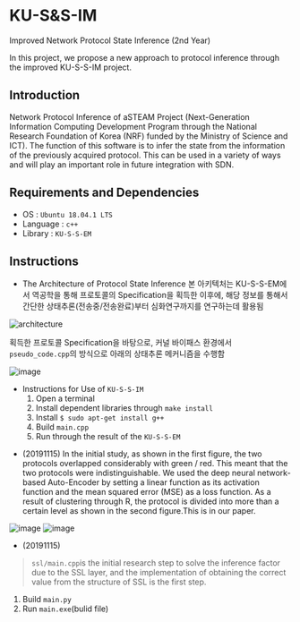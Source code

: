 # KU-S&S-IM
Improved Network Protocol State Inference (2nd Year)

In this project, we propose a new approach to protocol inference through the improved KU-S-S-IM project.

## Introduction
Network Protocol Inference of aSTEAM Project (Next-Generation Information Computing Development Program through the National Research Foundation of Korea (NRF) funded by the Ministry of Science and ICT). 
The function of this software is to infer the state from the information of the previously acquired protocol. This can be used in a variety of ways and will play an important role in future integration with SDN.

## Requirements and Dependencies
* OS : `Ubuntu 18.04.1 LTS`
* Language : `c++`
* Library : `KU-S-S-EM`

## Instructions
* The Architecture of Protocol State Inference
본 아키텍처는 KU-S-S-EM에서 역공학을 통해 프로토콜의 Specification을 획득한 이후에,
해당 정보를 통해서 간단한 상태추론(전송중/전송완료)부터 심화연구까지를 연구하는데 활용됨

![architecture](https://user-images.githubusercontent.com/41291493/68915312-d226a380-07a4-11ea-975e-b82fc08c0540.png)

획득한 프로토콜 Specification을 바탕으로, 커널 바이패스 환경에서 `pseudo_code.cpp`의 방식으로 아래의 상태추론 메커니즘을 수행함

![image](https://user-images.githubusercontent.com/41291493/68915379-2598f180-07a5-11ea-8ad3-d6a3291681b3.png)


* Instructions for Use of `KU-S-S-IM`
  1. Open a terminal
  2. Install dependent libraries through `make install`
  3. Install `$ sudo apt-get install g++`
  4. Build `main.cpp`
  5. Run through the result of the `KU-S-S-EM`
  
 

+ (20191115)
In the initial study, as shown in the first figure, the two protocols overlapped considerably with green / red.
This meant that the two protocols were indistinguishable.
We used the deep neural network-based Auto-Encoder by setting a linear function as its activation function and the mean squared error (MSE) as a loss function. As a result of clustering through R, the protocol is divided into more than a certain level as shown in the second figure.This is in our paper.

![image](https://user-images.githubusercontent.com/41291493/68915431-66910600-07a5-11ea-88f7-b9bc18b00b7a.png)
![image](https://user-images.githubusercontent.com/41291493/68915437-698bf680-07a5-11ea-9c78-ebae9f41e7eb.png)

+ (20191115)
> `ssl/main.cpp`is the initial research step to solve the inference factor due to the SSL layer, and the implementation of obtaining the correct value from the structure of SSL is the first step.
  1. Build `main.py`
  2. Run `main.exe`(bulid file)


